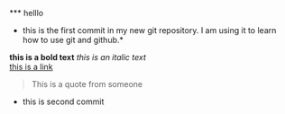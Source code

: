 *** helllo
* this is the first commit  in my new git repository. I am using it to learn how to use git and github.*

**this is a bold text**
_this is an italic text_    
[this is a link](http://www.google.com)  
>This is a quote from someone   

* this is second commit 